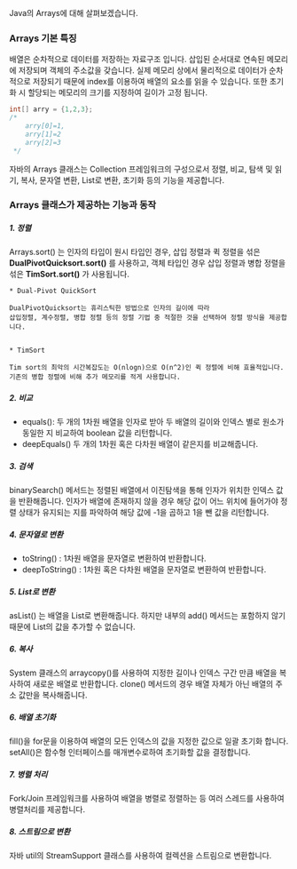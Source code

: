 

Java의 Arrays에 대해 살펴보겠습니다.

### Arrays 기본 특징

배열은 순차적으로 데이터를 저장하는 자료구조 입니다. 삽입된 순서대로 연속된 메모리에 저장되며 객체의 주소값을 갖습니다.
실제 메모리 상에서 물리적으로 데이터가 순차적으로 저장되기 때문에 index를 이용하여 배열의 요소를 읽을 수 있습니다.
또한 초기화 시 할당되는 메모리의 크기를 지정하여  길이가 고정 됩니다.

```java
int[] arry = {1,2,3};
/*
    arry[0]=1,
    arry[1]=2
    arry[2]=3
 */
```

자바의 Arrays 클래스는 Collection 프레임워크의 구성으로서
정렬, 비교, 탐색 및 읽기, 복사, 문자열 변환, List로 변환, 초기화 등의 기능을
제공합니다.

### Arrays 클래스가 제공하는 기능과 동작

##### 1. 정렬

Arrays.sort() 는 인자의 타입이 원시 타입인 경우, 삽입 정렬과 퀵 정렬을 섞은 **DualPivotQuicksort.sort()** 를 사용하고,
객체 타입인 경우 삽입 정렬과 병합 정렬을 섞은 **TimSort.sort()** 가 사용됩니다.

```
* Dual-Pivot QuickSort

DualPivotQuicksort는 휴리스틱한 방법으로 인자의 길이에 따라 
삽입정렬, 계수정렬, 병합 정렬 등의 정렬 기법 중 적절한 것을 선택하여 정렬 방식을 제공합니다.  


* TimSort

Tim sort의 최악의 시간복잡도는 O(nlogn)으로 O(n^2)인 퀵 정렬에 비해 효율적입니다.
기존의 병합 정렬에 비해 추가 메모리를 적게 사용합니다. 
```

##### 2. 비교

* equals(): 두 개의 1차원 배열을 인자로 받아 두 배열의 길이와 인덱스 별로 원소가 동일한 지 비교하여 boolean 값을 리턴합니다.
* deepEquals() 두 개의 1차원 혹은 다차원 배열이 같은지를 비교해줍니다.

##### 3. 검색

binarySearch() 메서드는 정렬된 배열에서 이진탐색을 통해 인자가 위치한 인덱스 값을 반환해줍니다.
인자가 배열에 존재하지 않을 경우 해당 값이 어느 위치에 들어가야 정렬 상태가 유지되는 지를 파악하여 해당 값에 -1을 곱하고 1을 뺀 값을 리턴합니다.

##### 4. 문자열로 변환

* toString() : 1차원 배열을 문자열로 변환하여 반환합니다.
* deepToString() : 1차원 혹은 다차원 배열을 문자열로 변환하여 반환합니다.

##### 5. List로 변환

asList() 는 배열을 List로 변환해줍니다. 하지만 내부의 add() 메서드는 포함하지 않기 때문에
List의 값을 추가할 수 없습니다.

##### 6. 복사

System 클래스의 arraycopy()를 사용하여 지정한 길이나 인덱스 구간 만큼 배열을 복사하여 새로운 배열로 반환합니다.
clone() 메서드의 경우 배열 자체가 아닌 배열의 주소 값만을 복사해줍니다.

##### 6. 배열 초기화

fill()을 for문을 이용하여 배열의 모든 인덱스의 값을 지정한 값으로 일괄 초기화 합니다.
setAll()은 함수형 인터페이스를 매개변수로하여 초기화할 값을 결정합니다.

##### 7. 병렬 처리

Fork/Join 프레임워크를 사용하여 배열을 병렬로 정렬하는 등 여러 스레드를 사용하여
병렬처리를 제공합니다.

##### 8. 스트림으로 변환

자바 util의 StreamSupport 클래스를 사용하여 컬렉션을 스트림으로 변환합니다.

